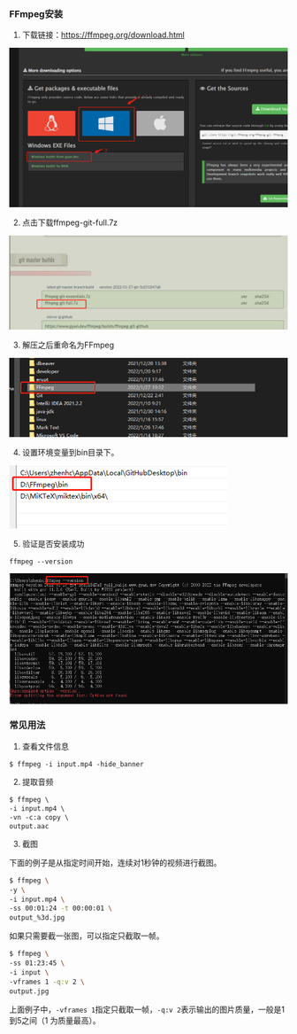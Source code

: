 ### FFmpeg安装

1. 下载链接：https://ffmpeg.org/download.html

![image-20220131143518247](images/image-20220131143518247.png)

2. 点击下载ffmpeg-git-full.7z

![image-20220131143640820](images/image-20220131143640820.png)

3. 解压之后重命名为FFmpeg

![image-20220131143830788](images/image-20220131143830788.png)

4. 设置环境变量到bin目录下。

![image-20220131143929689](images/image-20220131143929689.png)

5. 验证是否安装成功

```shell
ffmpeg --version
```

![image-20220131144051473](images/image-20220131144051473.png)

### 常见用法

1. 查看文件信息

```shell
$ ffmpeg -i input.mp4 -hide_banner
```

2. 提取音频

```shell
$ ffmpeg \
-i input.mp4 \
-vn -c:a copy \
output.aac
```

3. 截图

下面的例子是从指定时间开始，连续对1秒钟的视频进行截图。

```bash
$ ffmpeg \
-y \
-i input.mp4 \
-ss 00:01:24 -t 00:00:01 \
output_%3d.jpg
```

如果只需要截一张图，可以指定只截取一帧。

```bash
$ ffmpeg \
-ss 01:23:45 \
-i input \
-vframes 1 -q:v 2 \
output.jpg
```

上面例子中，`-vframes 1`指定只截取一帧，`-q:v 2`表示输出的图片质量，一般是1到5之间（1 为质量最高）。